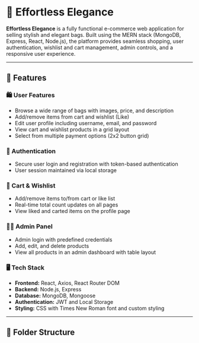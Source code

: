 # 👜 Effortless Elegance

**Effortless Elegance** is a fully functional e-commerce web application for selling stylish and elegant bags. Built using the MERN stack (MongoDB, Express, React, Node.js), the platform provides seamless shopping, user authentication, wishlist and cart management, admin controls, and a responsive user experience.

---

## 🚀 Features

### 🛍️ User Features
- Browse a wide range of bags with images, price, and description
- Add/remove items from cart and wishlist (Like)
- Edit user profile including username, email, and password
- View cart and wishlist products in a grid layout
- Select from multiple payment options (2x2 button grid)

### 🔐 Authentication
- Secure user login and registration with token-based authentication
- User session maintained via local storage

### 🛒 Cart & Wishlist
- Add/remove items to/from cart or like list
- Real-time total count updates on all pages
- View liked and carted items on the profile page

### 🧑‍💼 Admin Panel
- Admin login with predefined credentials
- Add, edit, and delete products
- View all products in an admin dashboard with table layout

### 🖥️ Tech Stack
- **Frontend:** React, Axios, React Router DOM
- **Backend:** Node.js, Express
- **Database:** MongoDB, Mongoose
- **Authentication:** JWT and Local Storage
- **Styling:** CSS with Times New Roman font and custom styling

---

## 📁 Folder Structure

